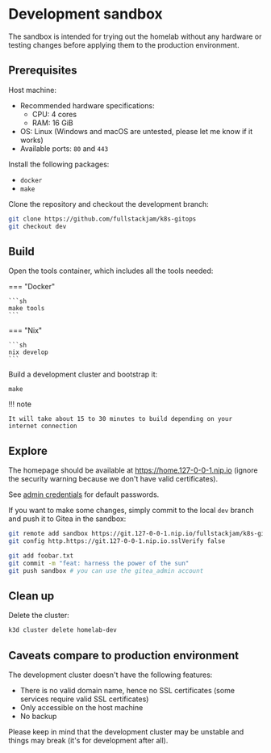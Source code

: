 # Development sandbox

The sandbox is intended for trying out the homelab without any hardware or testing changes before applying them to the production environment.

## Prerequisites

Host machine:

- Recommended hardware specifications:
    - CPU: 4 cores
    - RAM: 16 GiB
- OS: Linux (Windows and macOS are untested, please let me know if it works)
- Available ports: `80` and `443`

Install the following packages:

- `docker`
- `make`

Clone the repository and checkout the development branch:

```sh
git clone https://github.com/fullstackjam/k8s-gitops
git checkout dev
```

## Build

Open the tools container, which includes all the tools needed:

=== "Docker"

    ```sh
    make tools
    ```

=== "Nix"

    ```sh
    nix develop
    ```

Build a development cluster and bootstrap it:

```
make
```

!!! note

    It will take about 15 to 30 minutes to build depending on your internet connection

## Explore

The homepage should be available at <https://home.127-0-0-1.nip.io> (ignore the security warning because we don't have valid certificates).

See [admin credentials](../post-installation/#admin-credentials) for default passwords.

If you want to make some changes, simply commit to the local `dev` branch and push it to Gitea in the sandbox:

```sh
git remote add sandbox https://git.127-0-0-1.nip.io/fullstackjam/k8s-gitops
git config http.https://git.127-0-0-1.nip.io.sslVerify false

git add foobar.txt
git commit -m "feat: harness the power of the sun"
git push sandbox # you can use the gitea_admin account
```

## Clean up

Delete the cluster:

```sh
k3d cluster delete homelab-dev
```

## Caveats compare to production environment

The development cluster doesn't have the following features:

- There is no valid domain name, hence no SSL certificates (some services require valid SSL certificates)
- Only accessible on the host machine
- No backup

Please keep in mind that the development cluster may be unstable and things may break (it's for development after all).
